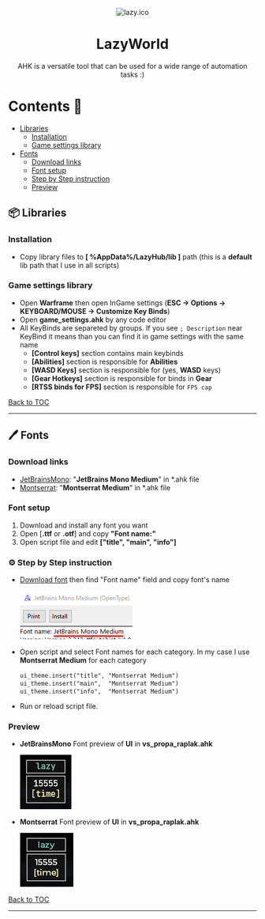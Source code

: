<p align="center">
  <img width="180" src="./attachments/Images/cat.ico" alt="lazy.ico">
  <h1 align="center">LazyWorld</h1>
  <p align="center">AHK is a versatile tool that can be used for a wide range of automation tasks :)</p>
</p>

# Contents 🚀
- [Libraries](#-libraries)
  - [Installation](#installation)
  - [Game settings library](#game-settings-library)
- [Fonts](#%EF%B8%8F-fonts)
  - [Download links](#download-links) 
  - [Font setup](#font-setup)
  - [Step by Step instruction](#%EF%B8%8F-step-by-step-instruction)
  - [Preview](#preview)
  
## 📦 Libraries

### Installation

- Copy library files to **[ %AppData%/LazyHub/lib ]** path (this is a **default** lib path that I use in all scripts)

### Game settings library

- Open **Warframe** then open InGame settings (**ESC -> Options -> KEYBOARD/MOUSE -> Customize Key Binds**)
- Open **game_settings.ahk** by any code editor
- All KeyBinds are separeted by groups. If you see `; Description` near KeyBind it means than you can find it in game settings with the same name
  - **[Control keys]** section contains main keybinds
  - **[Abilities]** section is responsible for **Abilities**
  - **[WASD Keys]** section is responsible for (yes, **WASD** keys)
  - **[Gear Hotkeys]** section is responsible for binds in **Gear**
  - **[RTSS binds for FPS]** section is responsible for `FPS cap`

[Back to TOC](#contents-)

---
  
## 🖊️ Fonts

### Download links
- [JetBrainsMono](https://github.com/Lazy-World/warframe-ahk/raw/main/attachments/Fonts/JetBrainsMono-Medium.ttf): "**JetBrains Mono Medium**" in *.ahk file
- [Montserrat](https://github.com/Lazy-World/warframe-ahk/raw/main/attachments/Fonts/Montserrat-Medium.otf): "**Montserrat Medium**" in *.ahk file

### Font setup

1. Download and install any font you want
1. Open [**.ttf** or **.otf**] and copy **"Font name:"**
1. Open script file and edit **["title", "main", "info"]**

### ⚙️ Step by Step instruction

- [Download font](#download-links) then find "Font name" field and copy font's name

  ![get_fontname preview](./attachments/Images/get_fontname.png)

- Open script and select Font names for each category. In my case I use **Montserrat Medium** for each category
  ```ahk
  ui_theme.insert("title", "Montserrat Medium")
  ui_theme.insert("main",  "Montserrat Medium")
  ui_theme.insert("info",  "Montserrat Medium")
  ```
- Run or reload script file.

### Preview

- **JetBrainsMono** Font preview of **UI** in **vs_propa_raplak.ahk**

  ![JetBrainsMono preview](./attachments/Images/JetBrainsMono-Preview.png)

- **Montserrat** Font preview of **UI** in **vs_propa_raplak.ahk**

  ![Montserrat preview](./attachments/Images/Montserrat-Medium-Preview.png)

[Back to TOC](#contents-)

---
